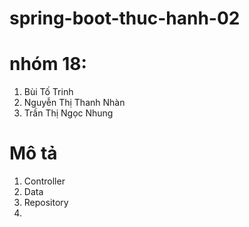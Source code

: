 # spring-boot-thuc-hanh-02

# nhóm 18:
1. Bùi Tố Trinh
2. Nguyễn Thị Thanh Nhàn
3. Trần Thị Ngọc Nhung

# Mô tả 
1. Controller
2. Data
3. Repository
4. 
